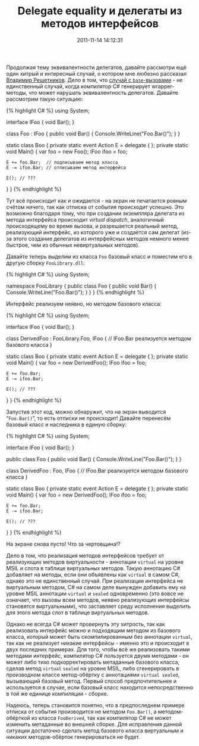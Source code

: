 ﻿---
layout: post
title: "Delegate equality и делегаты из методов интерфейсов"
date: 2011-11-14 14:12:31
categories: 12785690295
tags: csharp clr delegate .net interface
---
Продолжая тему эквивалентности делегатов, давайте рассмотри ещё один хитрый и интересный случай, о котором мне любезно рассказал [Владимир Решетников](https://plus.google.com/105718973819587372706/about). Дело в том, что [случай с `base`-вызовами](http://controlflow.tumblr.com/post/11860844787/delegate-equality-base) - не единственный случай, когда компилятор C# генерирует wrapper-методы, что может нарушать эквивалентность делегатов. Давайте рассмотрим такую ситуацию:

{% highlight C# %}
using System;

interface IFoo {
  void Bar();
}

class Foo : IFoo {
  public void Bar() {
    Console.WriteLine("Foo.Bar()");
  }
}

static class Boo {
  private static event Action E = delegate { };
  private static void Main() {
    var foo = new Foo();
    IFoo ifoo = foo;

    E += foo.Bar;  // подписываем метод класса
    E -= ifoo.Bar; // отписываем метод интерфейса

    E(); // ???
  }
}
{% endhighlight %}

Тут всё происходит как и ожидается - на экран не печатается ровным счётом ничего, так как отписка от события происходит успешно. Это возможно благодаря тому, что при создании экземпляра делегата из метода интерфейса происходит *virtual dispatch*, аналогичный происходящему во время вызова, и разрешается реальный метод, реализующий интерфейс, из которого уже и создаётся сам делегат (из-за этого создание делегатов из интерфейсных методов немного менее быстрое, чем из обычных невиртуальных методов).

Давайте теперь выделим из класса `Foo` базовый класс и поместим его в другую сборку `FooLibrary.dll`:

{% highlight C# %}
using System;

namespace FooLibrary {
  public class Foo {
    public void Bar() {
      Console.WriteLine("Foo.Bar()");
    }
  }
}
{% endhighlight %}

Интерфейс реализуем неявно, но методом базового класса:

{% highlight C# %}
using System;

interface IFoo {
  void Bar();
}

class DerivedFoo : FooLibrary.Foo, IFoo {
  // IFoo.Bar реализуется методом базового класса
}

static class Boo {
  private static event Action E = delegate { };
  private static void Main() {
    var foo = new DerivedFoo();
    IFoo ifoo = foo;

    E += foo.Bar;
    E -= ifoo.Bar;

    E(); // ???
  }
}
{% endhighlight %}

Запустив этот код, можно обнаружит, что на экран выводится “`Foo.Bar()`”, то есть отписки не происходит! Давайте перенесём базовый класс и наследника в единую сборку:

{% highlight C# %}
using System;

interface IFoo {
  void Bar();
}

public class Foo {
  public void Bar() {
    Console.WriteLine("Foo.Bar()");
  }
}

class DerivedFoo : Foo, IFoo {
  // IFoo.Bar реализуется методом базового класса
}

static class Boo {
  private static event Action E = delegate { };
  private static void Main() {
    var foo = new DerivedFoo();
    IFoo ifoo = foo;

    E += foo.Bar;
    E -= ifoo.Bar;

    E(); // ???
  }
}
{% endhighlight %}

На экране снова пусто! Что за чертовщина!?

Дело в том, что реализация методов интерфейсов требует от реализующих методов виртуальности - аннотации `virtual` на уровне MSIL и слота в таблице виртуальных методов. Такую аннотацию C# добавляет на методы, если они объявлены как `virtual` в самом C#, однако это не единственный случай. При реализации интерфейса не виртуальным методом, C# на самом деле вынужден добавить ему на уровне MSIL аннотации `virtual` и `sealed` одновременно (это вовсе не означает, что вызовы всем методов, неявно реализующих интерфейсы становятся виртуальными), что заставляет среду исполнения выделить для этого метода слот в таблице виртуальных методов.

Однако не всегда C# может провернуть эту хитрость, так как реализовать интерфейс можно и подходящим методом из базового класса, который может быть скомпилированным без аннотации `virtual`, так как не реализует никакие интерфейсы - именно это и происходит в двух последних примерах. Для того, чтобы всё же реализовать такими методами интерфейс, компилятор C# пользуется двумя методами - он может либо тихо подкорректировать метаданные базового класса, сделав метод `virtual` `sealed` на уровне MSIL, либо сгенерировать в производном классе метод-обёртку с аннотациями `virtual sealed`, вызывающий базовый метод. Первый способ предпочтительнее и используется в случае, если базовый класс находится непосредственно в той же единице компиляции - сборке.

Надеюсь, теперь становится понятно, что в предпоследнем примере отписка от события производится не методом `Foo.Bar()`, а методом-обёрткой из класса `FooDerived`, так как компилятор C# не может изменить метаданные во внешней сборке. Для исправления данной ситуации достаточно сделать метод базового класса виртуальным и никаких методов-обёрток генерироваться не будет.